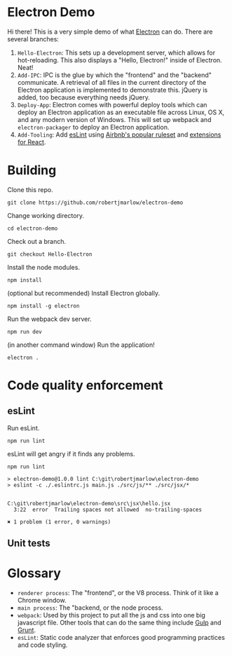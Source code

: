 # Electron Demo

Hi there! This is a very simple demo of what [Electron](http://electron.atom.io/) can do. There are several branches:

1. `Hello-Electron`: This sets up a development server, which allows for hot-reloading. This also displays a "Hello, Electron!" inside of Electron. Neat!
1. `Add-IPC`: IPC is the glue by which the "frontend" and the "backend" communicate. A retrieval of all files in the current directory of the Electron application is implemented to demonstrate this. jQuery is added, too because everything needs jQuery.
1. `Deploy-App`: Electron comes with powerful deploy tools which can deploy an Electron application as an executable file across Linux, OS X, and any modern version of Windows. This will set up webpack and `electron-packager` to deploy an Electron application.
1. `Add-Tooling`: Add [esLint](http://eslint.org/) using [Airbnb's popular ruleset](https://github.com/airbnb/javascript) and [extensions for React](https://github.com/yannickcr/eslint-plugin-react/tree/master/docs/rules).

# Building

Clone this repo.
```shell
git clone https://github.com/robertjmarlow/electron-demo
```
Change working directory.
```shell
cd electron-demo
```
Check out a branch.
```shell
git checkout Hello-Electron
```
Install the node modules.
```shell
npm install
```
(optional but recommended) Install Electron globally.
```shell
npm install -g electron
```
Run the webpack dev server.
```shell
npm run dev
```
(in another command window) Run the application!
```shell
electron .
```
# Code quality enforcement
## esLint
Run esLint.
```shell
npm run lint
```
esLint will get angry if it finds any problems.
```shell
npm run lint

> electron-demo@1.0.0 lint C:\git\robertjmarlow\electron-demo
> eslint -c ./.eslintrc.js main.js ./src/js/** ./src/jsx/*


C:\git\robertjmarlow\electron-demo\src\jsx\hello.jsx
  3:22  error  Trailing spaces not allowed  no-trailing-spaces

✖ 1 problem (1 error, 0 warnings)
```
## Unit tests
# Glossary
* `renderer process`: The "frontend", or the V8 process. Think of it like a Chrome window.
* `main process`: The "backend, or the node process.
* `webpack`: Used by this project to put all the js and css into one big javascript file. Other tools that can do the same thing include [Gulp](http://gulpjs.com/) and [Grunt](http://gruntjs.com/).
* `esLint`: Static code analyzer that enforces good programming practices and code styling.
